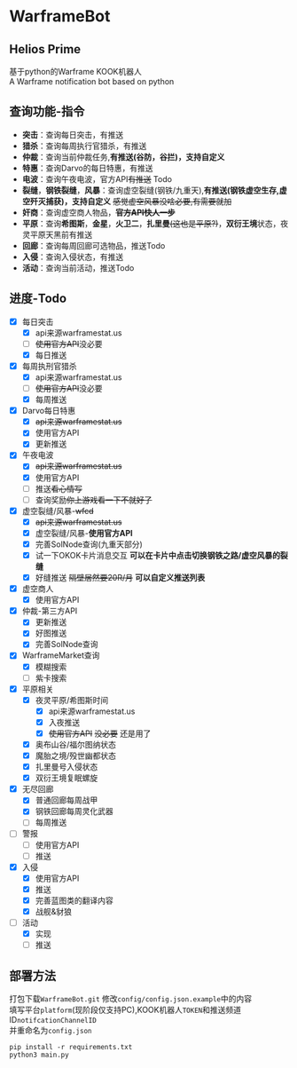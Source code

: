 # WarframeBot
## Helios Prime  
基于python的Warframe KOOK机器人  
A Warframe notification bot based on python   


## 查询功能-指令 
- **突击**：查询每日突击，有推送
- **猎杀**：查询每周执行官猎杀，有推送  
- **仲裁**：查询当前仲裁任务,**有推送(谷防，谷拦)，支持自定义**
- **特惠**：查询Darvo的每日特惠，有推送
- **电波**：查询午夜电波，官方API~~有推送~~ Todo
- **裂缝**，**钢铁裂缝**，**风暴**：查询虚空裂缝(钢铁/九重天),**有推送(钢铁虚空生存,虚空歼灭捕获)，支持自定义** ~~感觉虚空风暴没啥必要,有需要就加~~  
- **奸商**：查询虚空商人物品，~~**官方API快人一步**~~
- **平原**：查询**希图斯**，**金星**，**火卫二**，**扎里曼**~~(这也是平原?)~~，**双衍王境**状态，夜灵平原天黑前有推送
- **回廊**：查询每周回廊可选物品，推送Todo
- **入侵**：查询入侵状态，有推送
- **活动**：查询当前活动，推送Todo



## 进度-Todo
- [x] 每日突击 
    - [x] api来源warframestat.us
    - [ ] ~~使用官方API~~没必要
    - [x] 每日推送
- [x] 每周执刑官猎杀 
    - [x] api来源warframestat.us
    - [ ] ~~使用官方API~~没必要
    - [x] 每周推送  
- [x] Darvo每日特惠   
    - [x] ~~api来源warframestat.us~~
    - [x] 使用官方API 
    - [x] 更新推送
- [x] 午夜电波  
    - [x] ~~api来源warframestat.us~~
    - [x] 使用官方API
    - [ ] 推送~~看心情写~~
    - [ ] 查询奖励~~你上游戏看一下不就好了~~
- [x] 虚空裂缝/风暴-~~wfcd~~ 
    - [x] ~~api来源warframestat.us~~
    - [x] 虚空裂缝/风暴-**使用官方API**
    - [x] 完善SolNode查询(九重天部分)
    - [x] 试一下OKOK卡片消息交互 **可以在卡片中点击切换钢铁之路/虚空风暴的裂缝**
    - [x] 好缝推送 ~~隔壁居然要20R/月~~ **可以自定义推送列表**
- [x] 虚空商人
    - [x] 使用官方API  
- [x] 仲裁-第三方API  
    - [x] 更新推送
    - [x] 好图推送
    - [x] 完善SolNode查询
- [x] WarframeMarket查询 
    - [x] 模糊搜索
    - [ ] 紫卡搜索
- [x] 平原相关
    - [x] 夜灵平原/希图斯时间
        - [x] api来源warframestat.us
        - [x] 入夜推送
        - [x] ~~使用官方API~~ ~~没必要~~ 还是用了  
    - [x] 奥布山谷/福尔图纳状态
    - [x] 魔胎之境/殁世幽都状态
    - [x] 扎里曼号入侵状态
    - [x] 双衍王境复眠螺旋
- [x] 无尽回廊
    - [x] 普通回廊每周战甲
    - [x] 钢铁回廊每周灵化武器
    - [ ] 每周推送
- [ ] 警报
    - [ ] 使用官方API
    - [ ] 推送
- [x] 入侵
    - [x] 使用官方API
    - [x] 推送
    - [x] 完善蓝图类的翻译内容
    - [x] 战舰&豺狼
- [ ] 活动
    - [x] 实现
    - [ ] 推送
 
## 部署方法  
打包下载``WarframeBot.git``
修改``config/config.json.example``中的内容  
填写平台``platform``(现阶段仅支持PC),KOOK机器人``TOKEN``和推送频道ID``notifcationChannelID``   
并重命名为``config.json``
    
```
pip install -r requirements.txt  
python3 main.py
```